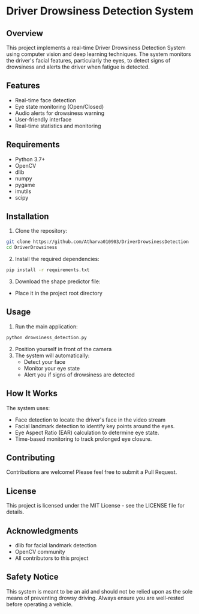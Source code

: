 # Driver Drowsiness Detection System

## Overview
This project implements a real-time Driver Drowsiness Detection System using computer vision and deep learning techniques. The system monitors the driver's facial features, particularly the eyes, to detect signs of drowsiness and alerts the driver when fatigue is detected.

## Features
- Real-time face detection
- Eye state monitoring (Open/Closed)
- Audio alerts for drowsiness warning
- User-friendly interface
- Real-time statistics and monitoring

## Requirements
- Python 3.7+
- OpenCV
- dlib
- numpy
- pygame
- imutils
- scipy

## Installation
1. Clone the repository:
```bash
git clone https://github.com/Atharva010903/DriverDrowsinessDetection
cd DriverDrowsiness
```

2. Install the required dependencies:
```bash
pip install -r requirements.txt
```

3. Download the shape predictor file:
- Place it in the project root directory

## Usage
1. Run the main application:
```bash
python drowsiness_detection.py
```

2. Position yourself in front of the camera
3. The system will automatically:
   - Detect your face
   - Monitor your eye state
   - Alert you if signs of drowsiness are detected

## How It Works
The system uses:
- Face detection to locate the driver's face in the video stream
- Facial landmark detection to identify key points around the eyes.
- Eye Aspect Ratio (EAR) calculation to determine eye state.
- Time-based monitoring to track prolonged eye closure.

## Contributing
Contributions are welcome! Please feel free to submit a Pull Request.

## License
This project is licensed under the MIT License - see the LICENSE file for details.

## Acknowledgments
- dlib for facial landmark detection
- OpenCV community
- All contributors to this project

## Safety Notice
This system is meant to be an aid and should not be relied upon as the sole means of preventing drowsy driving. Always ensure you are well-rested before operating a vehicle. 